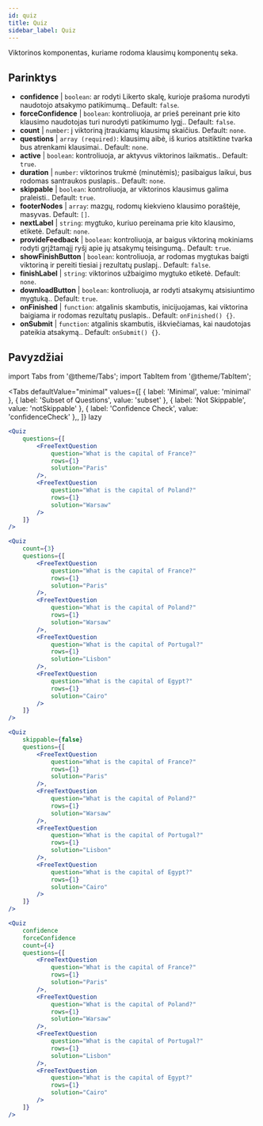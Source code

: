```yaml
---
id: quiz 
title: Quiz
sidebar_label: Quiz
---
```


Viktorinos komponentas, kuriame rodoma klausimų komponentų seka.

## Parinktys

* __confidence__ | `boolean`: ar rodyti Likerto skalę, kurioje prašoma nurodyti naudotojo atsakymo patikimumą.. Default: `false`.
* __forceConfidence__ | `boolean`: kontroliuoja, ar prieš pereinant prie kito klausimo naudotojas turi nurodyti patikimumo lygį.. Default: `false`.
* __count__ | `number`: į viktoriną įtraukiamų klausimų skaičius. Default: `none`.
* __questions__ | `array (required)`: klausimų aibė, iš kurios atsitiktine tvarka bus atrenkami klausimai.. Default: `none`.
* __active__ | `boolean`: kontroliuoja, ar aktyvus viktorinos laikmatis.. Default: `true`.
* __duration__ | `number`: viktorinos trukmė (minutėmis); pasibaigus laikui, bus rodomas santraukos puslapis.. Default: `none`.
* __skippable__ | `boolean`: kontroliuoja, ar viktorinos klausimus galima praleisti.. Default: `true`.
* __footerNodes__ | `array`: mazgų, rodomų kiekvieno klausimo poraštėje, masyvas. Default: `[]`.
* __nextLabel__ | `string`: mygtuko, kuriuo pereinama prie kito klausimo, etiketė. Default: `none`.
* __provideFeedback__ | `boolean`: kontroliuoja, ar baigus viktoriną mokiniams rodyti grįžtamąjį ryšį apie jų atsakymų teisingumą.. Default: `true`.
* __showFinishButton__ | `boolean`: kontroliuoja, ar rodomas mygtukas baigti viktoriną ir pereiti tiesiai į rezultatų puslapį.. Default: `false`.
* __finishLabel__ | `string`: viktorinos užbaigimo mygtuko etiketė. Default: `none`.
* __downloadButton__ | `boolean`: kontroliuoja, ar rodyti atsakymų atsisiuntimo mygtuką.. Default: `true`.
* __onFinished__ | `function`: atgalinis skambutis, inicijuojamas, kai viktorina baigiama ir rodomas rezultatų puslapis.. Default: `onFinished() {}`.
* __onSubmit__ | `function`: atgalinis skambutis, iškviečiamas, kai naudotojas pateikia atsakymą.. Default: `onSubmit() {}`.


## Pavyzdžiai

import Tabs from '@theme/Tabs';
import TabItem from '@theme/TabItem';

<Tabs
    defaultValue="minimal"
    values={[
        { label: 'Minimal', value: 'minimal' },
        { label: 'Subset of Questions', value: 'subset' },
        { label: 'Not Skippable', value: 'notSkippable' },
        { label: 'Confidence Check', value: 'confidenceCheck' },,
    ]}
    lazy
>

<TabItem value="minimal">

```jsx live
<Quiz
    questions={[
        <FreeTextQuestion 
            question="What is the capital of France?" 
            rows={1} 
            solution="Paris" 
        />,
        <FreeTextQuestion 
            question="What is the capital of Poland?" 
            rows={1} 
            solution="Warsaw" 
        />
    ]}
/>
```
</TabItem>

<TabItem value="subset">

```jsx live
<Quiz
    count={3}
    questions={[
        <FreeTextQuestion 
            question="What is the capital of France?" 
            rows={1} 
            solution="Paris" 
        />,
        <FreeTextQuestion 
            question="What is the capital of Poland?" 
            rows={1} 
            solution="Warsaw" 
        />,
        <FreeTextQuestion 
            question="What is the capital of Portugal?" 
            rows={1} 
            solution="Lisbon" 
        />,     
        <FreeTextQuestion 
            question="What is the capital of Egypt?" 
            rows={1} 
            solution="Cairo" 
        />
    ]}
/>
```
</TabItem>

<TabItem value="notSkippable" >

```jsx live
<Quiz
    skippable={false}
    questions={[
        <FreeTextQuestion 
            question="What is the capital of France?" 
            rows={1} 
            solution="Paris" 
        />,
        <FreeTextQuestion 
            question="What is the capital of Poland?" 
            rows={1} 
            solution="Warsaw" 
        />,
        <FreeTextQuestion 
            question="What is the capital of Portugal?" 
            rows={1} 
            solution="Lisbon" 
        />,     
        <FreeTextQuestion 
            question="What is the capital of Egypt?" 
            rows={1} 
            solution="Cairo" 
        />
    ]}
/>
```
</TabItem>

<TabItem value="confidenceCheck">

```jsx live
<Quiz
    confidence
    forceConfidence
    count={4}
    questions={[
        <FreeTextQuestion 
            question="What is the capital of France?" 
            rows={1} 
            solution="Paris" 
        />,
        <FreeTextQuestion 
            question="What is the capital of Poland?" 
            rows={1} 
            solution="Warsaw" 
        />,
        <FreeTextQuestion 
            question="What is the capital of Portugal?" 
            rows={1} 
            solution="Lisbon" 
        />,     
        <FreeTextQuestion 
            question="What is the capital of Egypt?" 
            rows={1} 
            solution="Cairo" 
        />
    ]}
/>
```
</TabItem>

</Tabs>
